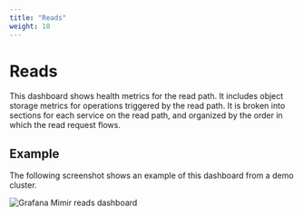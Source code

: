 ```yaml
---
title: "Reads"
weight: 10
---
```


# Reads

This dashboard shows health metrics for the read path.
It includes object storage metrics for operations triggered by the read path.
It is broken into sections for each service on the read path,
and organized by the order in which the read request flows.

## Example

The following screenshot shows an example of this dashboard from a demo cluster.

![Grafana Mimir reads dashboard](../../../../images/dashboards/mimir-reads.png)
